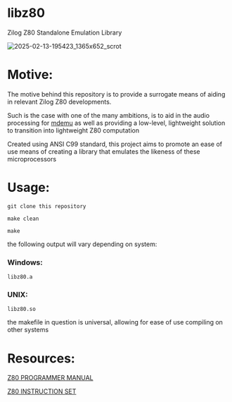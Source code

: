 # libz80
Zilog Z80 Standalone Emulation Library

![2025-02-13-195423_1365x652_scrot](https://github.com/user-attachments/assets/24d8a57b-1441-4ec3-8acd-c6b633ec4b4c)


# Motive:

The motive behind this repository is to provide a surrogate means of aiding in relevant Zilog Z80 developments.

Such is the case with one of the many ambitions, is to aid in the audio processing for [mdemu](https://github.com/hazzaclark/mdemu) as well as providing a low-level, lightweight solution to transition into lightweight Z80 computation

Created using ANSI C99 standard, this project aims to promote an ease of use means of creating a library that emulates the likeness of these microprocessors

# Usage:

```
git clone this repository

make clean

make
```

the following output will vary depending on system:

### Windows:

```
libz80.a
```

### UNIX:

```
libz80.so
```

the makefile in question is universal, allowing for ease of use compiling on other systems

# Resources:

[Z80 PROGRAMMER MANUAL](https://www.zilog.com/docs/z80/um0080.pdf)

[Z80 INSTRUCTION SET](https://map.grauw.nl/resources/z80instr.php)
